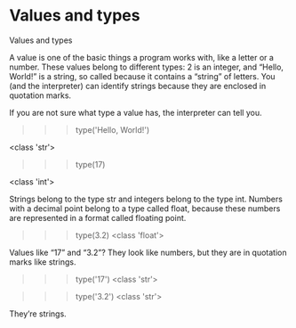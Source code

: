 # Values and types

Values and types

A value is one of the basic things a program works with, like a letter or a number. 
These values belong to different types: 2 is an integer, and “Hello, World!” is a
string, so called because it contains a “string” of letters. You (and the interpreter)
can identify strings because they are enclosed in quotation marks.

If you are not sure what type a value has, the interpreter can tell you.
>>> type('Hello, World!')

<class 'str'>

>>> type(17)

<class 'int'>

Strings belong to the type str and integers belong to the type
int. Numbers with a decimal point belong to a type called float,
because these numbers are represented in a format called floating point.
>>> type(3.2)
<class 'float'>

Values like “17” and “3.2”? They look like numbers, but they are in
quotation marks like strings.

>>> type('17')
<class 'str'>

>>> type('3.2')
<class 'str'>

They’re strings.

